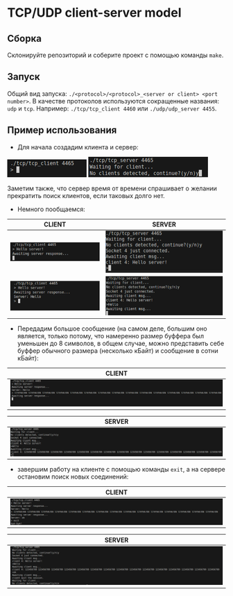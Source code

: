 # TCP/UDP client-server model

## Сборка 

Склонируйте репозиторий и соберите проект с помощью команды `make`. 

## Запуск

Общий вид запуска: `./<protocol>/<protocol>_<server or client> <port number>`.
В качестве протоколов используются сокращенные названия: `udp` и `tcp`.
Например: `./tcp/tcp_client 4460` или `./udp/udp_server 4455`.

## Пример использования 

- Для начала создадим клиента и сервер:

![](/res/client_start.png?raw=true "Старт клиента.") 
![](/res/server_start.png?raw=true "Старт сервера.")

Заметим также, что сервер время от времени спрашивает о желании прекратить поиск клиентов, если таковых долго нет.

- Немного пообщаемся:

|  CLIENT      |     SERVER            |
| ------------- |:------------------:|
| ![](/res/client_simple1.png?raw=true "Сбщение: клиент.")     | ![](/res/server_simple1.png?raw=true "Сбщение: сервер.")    |
| ![](/res/client_simple2.png?raw=true "Сбщение: клиент.")     | ![](/res/server_simple2.png?raw=true "Сбщение: сервер.")    |

- Передадим большое сообщение (на самом деле, большим оно является, только потому, что намеренно размер буффера был уменьшен до 8 символов, в общем случае, можно представить себе буффер обычного размера (несколько кБайт) и сообщение в сотни кБайт):

|  CLIENT      |
| ------------- |
| ![](/res/large_msg_clent.png?raw=true "длинное сообщение: клиент.")  |
 
|  SERVER      |
| ------------- |
| ![](/res/large_msg_server.png?raw=true "длинное сообщение: сервер.")    |

- завершим работу на клиенте с помощью команды `exit`, а на сервере остановим поиск новых соединений:

|  CLIENT      |
| ------------- |
| ![](/res/client_full.png?raw=true "фул клиента.")     |
 
|  SERVER      |
| ------------- |
| ![](/res/server_full.png?raw=true "фул сервера.")    |